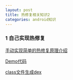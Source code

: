 ```yaml
---
layout: post
title: 热修复相关知识2
categories: android知识
---
```

### 1 自己实现热修复 ###

[手动实现简单的热修复原理介绍](https://www.jianshu.com/p/9e67e3eb129b)  

[Demo代码](https://github.com/ADeveloperH/AndroidTest/tree/hotfix_byself)  

[class文件生成dex](https://blog.csdn.net/pf_1308108803/article/details/77688233)  